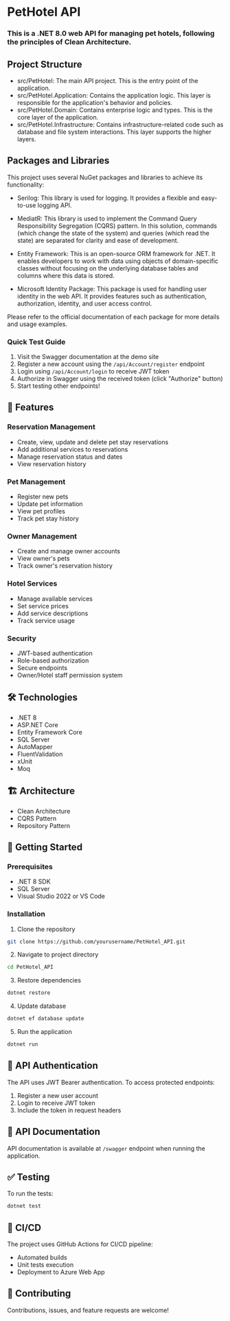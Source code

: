 # PetHotel API
### This is a .NET 8.0 web API for managing pet hotels, following the principles of Clean Architecture.

## Project Structure
- src/PetHotel: The main API project. This is the entry point of the application.
- src/PetHotel.Application: Contains the application logic. This layer is responsible for the application's behavior and policies.
- src/PetHotel.Domain: Contains enterprise logic and types. This is the core layer of the application.
- src/PetHotel.Infrastructure: Contains infrastructure-related code such as database and file system interactions. This layer supports the higher layers.

## Packages and Libraries
This project uses several NuGet packages and libraries to achieve its functionality:

- Serilog: This library is used for logging. It provides a flexible and easy-to-use logging API.

- MediatR: This library is used to implement the Command Query Responsibility Segregation (CQRS) pattern. In this solution, commands (which change the state of the system) and queries (which read the state) are separated for clarity and ease of development.

- Entity Framework: This is an open-source ORM framework for .NET. It enables developers to work with data using objects of domain-specific classes without focusing on the underlying database tables and columns where this data is stored.

- Microsoft Identity Package: This package is used for handling user identity in the web API. It provides features such as authentication, authorization, identity, and user access control.

Please refer to the official documentation of each package for more details and usage examples.


### Quick Test Guide
1. Visit the Swagger documentation at the demo site
2. Register a new account using the `/api/Account/register` endpoint
3. Login using `/api/Account/login` to receive JWT token
4. Authorize in Swagger using the received token (click "Authorize" button)
5. Start testing other endpoints!


## 🌟 Features

### Reservation Management
- Create, view, update and delete pet stay reservations
- Add additional services to reservations
- Manage reservation status and dates
- View reservation history

### Pet Management
- Register new pets
- Update pet information
- View pet profiles
- Track pet stay history

### Owner Management
- Create and manage owner accounts
- View owner's pets
- Track owner's reservation history

### Hotel Services
- Manage available services
- Set service prices
- Add service descriptions
- Track service usage

### Security
- JWT-based authentication
- Role-based authorization
- Secure endpoints
- Owner/Hotel staff permission system

## 🛠️ Technologies

- .NET 8
- ASP.NET Core
- Entity Framework Core
- SQL Server
- AutoMapper
- FluentValidation
- xUnit
- Moq

## 🏗️ Architecture

- Clean Architecture
- CQRS Pattern
- Repository Pattern

## 🚀 Getting Started

### Prerequisites
- .NET 8 SDK
- SQL Server
- Visual Studio 2022 or VS Code

### Installation
1. Clone the repository
```bash
git clone https://github.com/yourusername/PetHotel_API.git
```

2. Navigate to project directory
```bash
cd PetHotel_API
```

3. Restore dependencies
```bash
dotnet restore
```

4. Update database
```bash
dotnet ef database update
```

5. Run the application
```bash
dotnet run
```

## 🔑 API Authentication

The API uses JWT Bearer authentication. To access protected endpoints:
1. Register a new user account
2. Login to receive JWT token
3. Include the token in request headers

## 📝 API Documentation

API documentation is available at `/swagger` endpoint when running the application.

## ✅ Testing

To run the tests:
```bash
dotnet test
```

## 🔄 CI/CD

The project uses GitHub Actions for CI/CD pipeline:
- Automated builds
- Unit tests execution
- Deployment to Azure Web App

## 🤝 Contributing

Contributions, issues, and feature requests are welcome!

